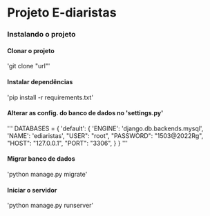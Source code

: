 # Projeto E-diaristas

### Instalando o projeto

#### Clonar o projeto
'git clone "url"'

#### Instalar dependências
'pip install -r requirements.txt'

#### Alterar as config. do banco de dados no 'settings.py'
'''
DATABASES = {
    'default': {
        'ENGINE': 'django.db.backends.mysql',
        'NAME': 'ediaristas',
        "USER": "root",
        "PASSWORD": "1503@2022Rg",
        "HOST": "127.0.0.1",
        "PORT": "3306",
    }
}
'''

#### Migrar banco de dados
'python manage.py migrate'

#### Iniciar o servidor
'python manage.py runserver'